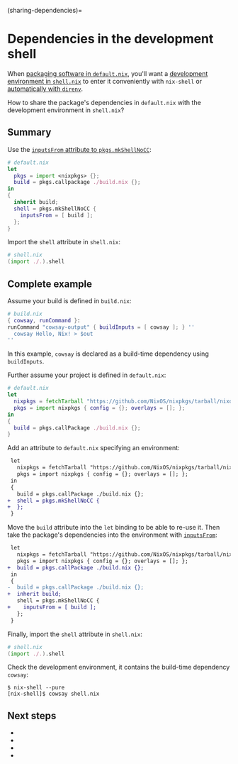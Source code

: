 (sharing-dependencies)=
# Dependencies in the development shell

When [packaging software in `default.nix`](packaging-existing-software), you'll want a [development environment in `shell.nix`](declarative-reproducible-envs) to enter it conveniently with `nix-shell` or [automatically with `direnv`](./direnv).

How to share the package's dependencies in `default.nix` with the development environment in `shell.nix`?

## Summary

Use the [`inputsFrom` attribute to `pkgs.mkShellNoCC`](https://nixos.org/manual/nixpkgs/stable/#sec-pkgs-mkShell-attributes):

```nix
# default.nix
let
  pkgs = import <nixpkgs> {};
  build = pkgs.callpackage ./build.nix {};
in
{
  inherit build;
  shell = pkgs.mkShellNoCC {
    inputsFrom = [ build ];
  };
}
```

Import the `shell` attribute in `shell.nix`:

```nix
# shell.nix
(import ./.).shell
```

## Complete example

Assume your build is defined in `build.nix`:

```nix
# build.nix
{ cowsay, runCommand }:
runCommand "cowsay-output" { buildInputs = [ cowsay ]; } ''
  cowsay Hello, Nix! > $out
''
```

In this example, `cowsay` is declared as a build-time dependency using `buildInputs`.

Further assume your project is defined in `default.nix`:

```nix
# default.nix
let
  nixpkgs = fetchTarball "https://github.com/NixOS/nixpkgs/tarball/nixos-23.11";
  pkgs = import nixpkgs { config = {}; overlays = []; };
in
{
  build = pkgs.callPackage ./build.nix {};
}
```

Add an attribute to `default.nix` specifying an environment:


```diff
 let
   nixpkgs = fetchTarball "https://github.com/NixOS/nixpkgs/tarball/nixos-23.11";
   pkgs = import nixpkgs { config = {}; overlays = []; };
 in
 {
   build = pkgs.callPackage ./build.nix {};
+  shell = pkgs.mkShellNoCC {
+  };
 }
```

Move the `build` attribute into the `let` binding to be able to re-use it.
Then take the package's dependencies into the environment with [`inputsFrom`](https://nixos.org/manual/nixpkgs/stable/#sec-pkgs-mkShell-attributes):

```diff
 let
   nixpkgs = fetchTarball "https://github.com/NixOS/nixpkgs/tarball/nixos-23.11";
   pkgs = import nixpkgs { config = {}; overlays = []; };
+  build = pkgs.callPackage ./build.nix {};
 in
 {
-  build = pkgs.callPackage ./build.nix {};
+  inherit build;
   shell = pkgs.mkShellNoCC {
+    inputsFrom = [ build ];
   };
 }
```

Finally, import the `shell` attribute in `shell.nix`:

```nix
# shell.nix
(import ./.).shell
```

Check the development environment, it contains the build-time dependency `cowsay`:

```console
$ nix-shell --pure
[nix-shell]$ cowsay shell.nix
```

## Next steps

- [](pinning-nixpkgs)
- [](./direnv)
- [](python-dev-environment)
- [](packaging-existing-software)

